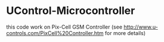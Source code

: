 # UControl-Microcontroller
this code work on Pix-Cell GSM Controller (see http://www.u-controls.com/PixCell%20Controller.htm for more details)
